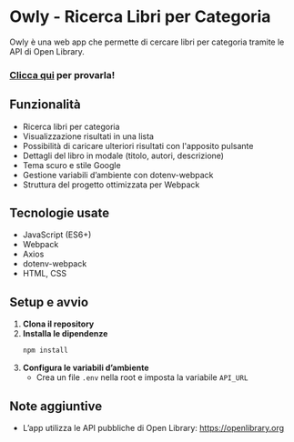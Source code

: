 # Owly - Ricerca Libri per Categoria

Owly è una web app che permette di cercare libri per categoria tramite le API di Open Library. 

### [Clicca qui](https://progetto-owly.netlify.app/) per provarla!

## Funzionalità

- Ricerca libri per categoria
- Visualizzazione risultati in una lista 
- Possibilità di caricare ulteriori risultati con l'apposito pulsante
- Dettagli del libro in modale (titolo, autori, descrizione)
- Tema scuro e stile Google
- Gestione variabili d’ambiente con dotenv-webpack
- Struttura del progetto ottimizzata per Webpack

## Tecnologie usate

- JavaScript (ES6+)
- Webpack
- Axios
- dotenv-webpack
- HTML, CSS

## Setup e avvio

1. **Clona il repository**
2. **Installa le dipendenze**
   ```sh
   npm install
   ```
3. **Configura le variabili d’ambiente**
   - Crea un file `.env` nella root e imposta la variabile `API_URL` 

## Note aggiuntive
- L’app utilizza le API pubbliche di Open Library: https://openlibrary.org

